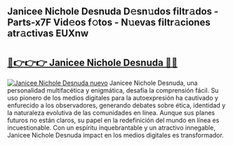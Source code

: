 ## Janicee Nichole Desnuda D𝚎sn𝚞dos filtr𝚊dos - Parts-x7F Vid𝚎os f𝚘tos - N𝚞evas filtr𝚊ciones atr𝚊ctivas EUXnw

# <h2><a href="http://mb4c49h.tromn.icu/?c=Janicee+Nichole+Desnuda">🔗👉👉👉 Janicee Nichole Desnuda 🔗🔗</a></h2>

[![Janicee Nichole Desnuda nuevo](https://i.imgur.com/pEAQMta.gif)](http://mb4c49h.tromn.icu/?c=Janicee+Nichole+Desnuda)
Janicee Nichole Desnuda, una personalidad multifacética y enigmática, desafía la comprensión fácil. Su uso pionero de los medios digitales para la autoexpresión ha cautivado y enfurecido a los observadores, generando debates sobre ética, identidad y la naturaleza evolutiva de las comunidades en línea. Aunque sus planes futuros no están claros, su papel en la redefinición del mundo en línea es incuestionable. Con un espíritu inquebrantable y un atractivo innegable, Janicee Nichole Desnuda impact en los medios digitales es transformador.
